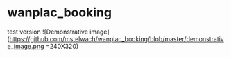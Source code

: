 # wanplac_booking
test version
![Demonstrative image](https://github.com/mstelwach/wanplac_booking/blob/master/demonstrative_image.png =240X320)
